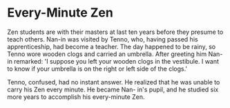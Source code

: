 # Every-Minute Zen

Zen students are with their masters at last ten years before they presume to teach others. Nan-in was visited by Tenno, who, having passed his apprenticeship, had become a teacher. The day happened to be rainy, so Tenno wore wooden clogs and carried an umbrella. After greeting him Nan-in remarked: 'I suppose you left your wooden clogs in the vestibule. I want to know if your umbrella is on the right or left side of the clogs.'

Tenno, confused, had no instant answer. He realized that he was unable to carry his Zen every minute. He became Nan- in's pupil, and he studied six more years to accomplish his every-minute Zen.